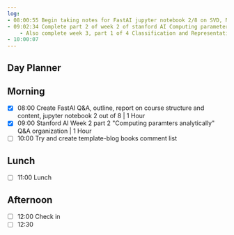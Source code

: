 ```yaml
---
log:
- 08:00:55 Begin taking notes for FastAI jupyter notebook 2/8 on SVD, NMF and topic modeling techniques
- 09:02:34 Complete part 2 of week 2 of stanford AI Computing parameters analytically
	- Also complete week 3, part 1 of 4 Classification and Representation
- 10:00:07 
---
```


## Day Planner

## Morning
- [x] 08:00 Create FastAI Q&A, outline, report on course structure and content, jupyter notebook 2 out of 8 | 1 Hour
- [x] 09:00 Stanford AI Week 2 part 2 "Computing paramters analytically" Q&A organization | 1 Hour
- [ ] 10:00 Try and create template-blog books comment list

## Lunch
- [ ] 11:00 Lunch

## Afternoon
- [ ] 12:00 Check in
- [ ] 12:30 